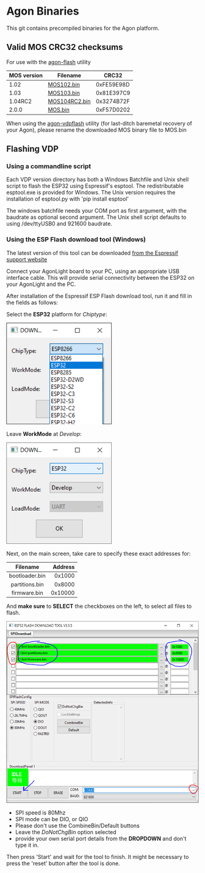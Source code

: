 # Agon Binaries
This git contains precompiled binaries for the Agon platform.

## Valid MOS CRC32 checksums
For use with the [agon-flash](https://github.com/envenomator/agon-flash) utility

| MOS version | Filename           | CRC32      |
|-------------|--------------------|------------|
| 1.02        | [MOS102.bin](https://github.com/envenomator/agon-binaries/raw/master/MOS/1.02/MOS102.bin)    | 0xFE59E98D |
| 1.03        | [MOS103.bin](https://github.com/envenomator/agon-binaries/raw/master/MOS/1.03/MOS103.bin)    | 0x81E397C9 |
| 1.04RC2        | [MOS104RC2.bin](https://github.com/envenomator/agon-binaries/raw/master/MOS/1.04RC2/MOS104RC2.bin)    | 0x3274B72F |
| 2.0.0       | [MOS.bin](https://github.com/envenomator/agon-binaries/raw/master/MOS/2.0.0/MOS.bin)    | 0xF57D0202 |

When using the [agon-vdpflash](https://github.com/envenomator/agon-vdpflash) utility (for last-ditch baremetal recovery of your Agon), please rename the downloaded MOS binary file to MOS.bin

## Flashing VDP
### Using a commandline script
Each VDP version directory has both a Windows Batchfile and Unix shell script to flash the ESP32 using Espressif's esptool. The redistributable esptool.exe is provided for Windows. The Unix version requires the installation of esptool.py with 'pip install esptool'

The windows batchfile needs your COM port as first argument, with the baudrate as optional second argument.
The Unix shell script defaults to using /dev/ttyUSB0 and 921600 baudrate.

### Using the ESP Flash download tool (Windows)
The latest version of this tool can be downloaded [from the Espressif support website](https://www.espressif.com/en/support/download/other-tools?keys=&field_type_tid%5B%5D=13)

Connect your AgonLight board to your PC, using an appropriate USB interface cable. This will provide serial connectivity between the ESP32 on your AgonLight and the PC.

After installation of the Espressif ESP Flash download tool, run it and fill in the fields as follows:

Select the **ESP32** platform for *Chiptype*:

![espressif settings1](/flash-settings1.png)

Leave **WorkMode** at *Develop*:

![espressif settings2](/flash-settings2.png)

Next, on the main screen, take care to specify these exact addresses for:

|    Filename    | Address |
|:--------------:|--------:|
| bootloader.bin |  0x1000 |
| partitions.bin |  0x8000 |
|  firmware.bin  | 0x10000 |

And **make sure** to **SELECT** the checkboxes on the left, to select all files to flash.

![espressif settings2](/flash-tool.png)

- SPI speed is 80Mhz
- SPI mode can be DIO, or QIO
- Please don't use the CombineBin/Default buttons
- Leave the *DoNotChgBin* option selected
- provide your own serial port details from the **DROPDOWN** and don't type it in.
 
Then press 'Start' and wait for the tool to finish. It might be necessary to press the 'reset' button after the tool is done.